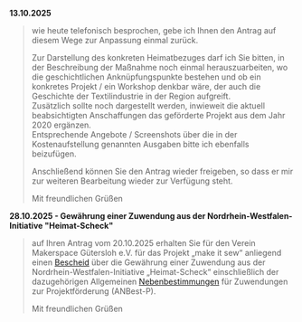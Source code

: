 **13.10.2025**

> wie heute telefonisch besprochen, gebe ich Ihnen den Antrag auf diesem Wege zur Anpassung einmal zurück. 
> 
> Zur Darstellung des konkreten Heimatbezuges darf ich Sie bitten, in der Beschreibung der Maßnahme noch einmal herauszuarbeiten, wo die geschichtlichen Anknüpfungspunkte bestehen und ob ein konkretes Projekt / ein Workshop denkbar wäre, der auch die Geschichte der Textilindustrie in der Region aufgreift.  
> Zusätzlich sollte noch dargestellt werden, inwieweit die aktuell beabsichtigten Anschaffungen das geförderte Projekt aus dem Jahr 2020 ergänzen.  
> Entsprechende Angebote / Screenshots über die in der Kostenaufstellung genannten Ausgaben bitte ich ebenfalls beizufügen. 
> 
> Anschließend können Sie den Antrag wieder freigeben, so dass er mir zur weiteren Bearbeitung wieder zur Verfügung steht. 
> 
> Mit freundlichen Grüßen 

**28.10.2025 - Gewährung einer Zuwendung aus der Nordrhein-Westfalen-Initiative "Heimat-Scheck"**

> auf Ihren Antrag vom 20.10.2025 erhalten Sie für den Verein Makerspace Gütersloh e.V. für das Projekt „make it sew“ anliegend einen [Bescheid](./Dokumente/Bewilligungsbescheid%20Makerspace%20Gütersloh%20e.V.pdf) über die Gewährung einer Zuwendung aus der Nordrhein-Westfalen-Initiative „Heimat-Scheck“ einschließlich der dazugehörigen Allgemeinen [Nebenbestimmungen](./Dokumente/1.12_anbest_p_vom_02_10_2025.pdf) für Zuwendungen zur Projektförderung (ANBest-P).
> 
> Mit freundlichen Grüßen
